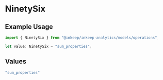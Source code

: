 # NinetySix

## Example Usage

```typescript
import { NinetySix } from "@inkeep/inkeep-analytics/models/operations";

let value: NinetySix = "sum_properties";
```

## Values

```typescript
"sum_properties"
```
